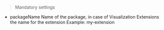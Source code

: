 > Mandatory settings

* packageName
Name of the package, in case of Visualization Extensions the name for the extension
Example: my-extension


